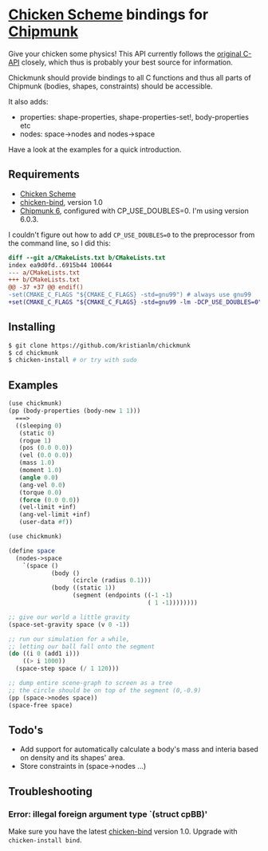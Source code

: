   [Chicken Scheme]: http://call-cc.org/
  [Chipmunk]: http://chipmunk-physics.net/
  [chicken-bind]:http://wiki.call-cc.org/eggref/4/bind

# [Chicken Scheme] bindings for [Chipmunk]

Give your chicken some physics! This API currently follows the 
[original C-API](http://chipmunk-physics.net/documentation.php) closely, 
which thus is probably your best source for information.

Chickmunk should provide bindings to all C functions and thus 
all parts of Chipmunk (bodies, shapes, constraints)
should be accessible.
 
It also adds:
* properties: shape-properties, shape-properties-set!, body-properties etc
* nodes: space->nodes and nodes->space

Have a look at the examples for a quick introduction.

## Requirements

* [Chicken Scheme]
* [chicken-bind], version 1.0
* [Chipmunk 6][Chipmunk], configured with CP_USE_DOUBLES=0. I'm using version 6.0.3.

I couldn't figure out how to add `CP_USE_DOUBLES=0` to the preprocessor from the command line, so I did this:

```diff
diff --git a/CMakeLists.txt b/CMakeLists.txt
index ea9d0fd..6915b44 100644
--- a/CMakeLists.txt
+++ b/CMakeLists.txt
@@ -37 +37 @@ endif()
-set(CMAKE_C_FLAGS "${CMAKE_C_FLAGS} -std=gnu99") # always use gnu99
+set(CMAKE_C_FLAGS "${CMAKE_C_FLAGS} -std=gnu99 -lm -DCP_USE_DOUBLES=0") # always use gnu99
```
## Installing

```bash
$ git clone https://github.com/kristianlm/chickmunk
$ cd chickmunk
$ chicken-install # or try with sudo
```

## Examples

```scheme
(use chickmunk)
(pp (body-properties (body-new 1 1)))
  ===>
  ((sleeping 0)
   (static 0)
   (rogue 1)
   (pos (0.0 0.0))
   (vel (0.0 0.0))
   (mass 1.0)
   (moment 1.0)
   (angle 0.0)
   (ang-vel 0.0)
   (torque 0.0)
   (force (0.0 0.0))
   (vel-limit +inf)
   (ang-vel-limit +inf)
   (user-data #f))
```

```scheme
(use chickmunk)

(define space
  (nodes->space
    `(space ()
            (body ()
                  (circle (radius 0.1)))
            (body ((static 1))
                  (segment (endpoints ((-1 -1)
                                       ( 1 -1))))))))

;; give our world a little gravity
(space-set-gravity space (v 0 -1))

;; run our simulation for a while,
;; letting our ball fall onto the segment
(do ((i 0 (add1 i)))
    ((> i 1000))
  (space-step space (/ 1 120)))

;; dump entire scene-graph to screen as a tree
;; the circle should be on top of the segment (0,-0.9)
(pp (space->nodes space))
(space-free space)
```

## Todo's

* Add support for automatically calculate a body's mass and interia based on density and its shapes' area.
* Store constraints in (space->nodes ...)

## Troubleshooting

### Error: illegal foreign argument type `(struct cpBB)'

Make sure you have the latest [chicken-bind] version 1.0. Upgrade with `chicken-install bind`.
